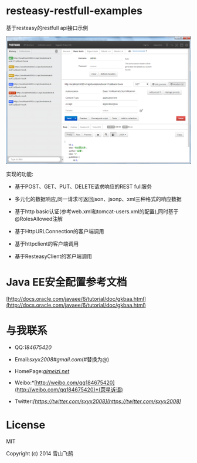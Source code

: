 resteasy-restfull-examples
======================

基于resteasy的restfull api接口示例


![resteasy-helloworld-example/src/main/resources/sc.png](resteasy-helloworld-example/src/main/resources/sc.png)

实现的功能:

* 基于POST、GET、PUT、DELETE请求响应的REST full服务

* 多元化的数据响应,同一请求可返回json、jsonp、xml三种格式的响应数据 

* 基于http basic认证(参考web.xml和tomcat-users.xml的配置),同时基于@RolesAllowed注解

* 基于HttpURLConnection的客户端调用

* 基于httpclient的客户端调用

* 基于ResteasyClient的客户端调用


# Java EE安全配置参考文档

[http://docs.oracle.com/javaee/6/tutorial/doc/gkbaa.html](http://docs.oracle.com/javaee/6/tutorial/doc/gkbaa.html)

# 与我联系

* QQ:*184675420*

* Email:*sxyx2008#gmail.com*(#替换为@)

* HomePage:*[aimeizi.net](http://aimeizi.net)*

* Weibo:*[http://weibo.com/qq184675420](http://weibo.com/qq184675420)*(荧星诉语)

* Twitter:*[https://twitter.com/sxyx2008](https://twitter.com/sxyx2008)*



# License

MIT

Copyright (c) 2014 雪山飞鹄
